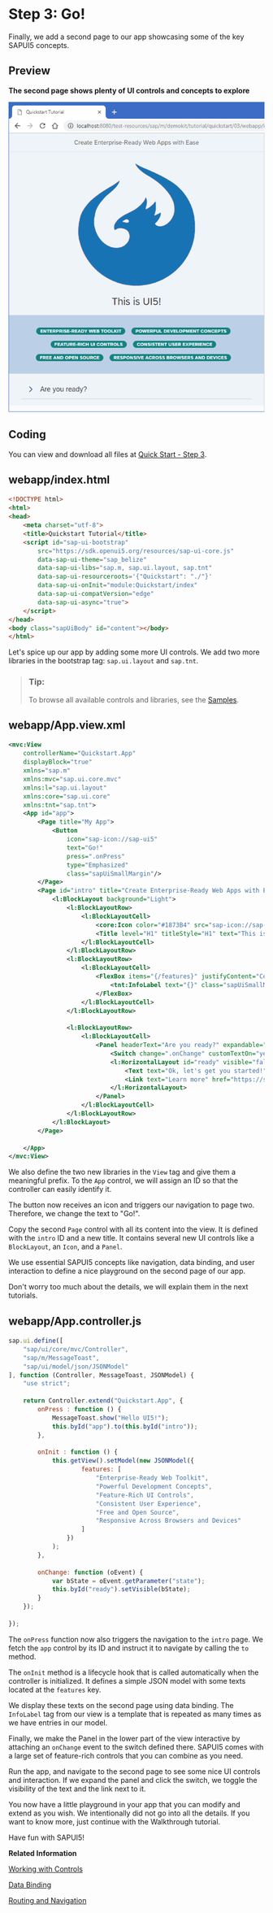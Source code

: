<!-- loio073d1073fc604beda94589d5c93b32e2 -->

# Step 3: Go!

Finally, we add a second page to our app showcasing some of the key SAPUI5 concepts.



## Preview

   
  
**The second page shows plenty of UI controls and concepts to explore**

 ![](images/Tutorial_Quick_Start_Step_3_79e1157.png "The second page shows plenty of UI controls and concepts to explore") 



<a name="loio073d1073fc604beda94589d5c93b32e2__section_tph_kn3_1gb"/>

## Coding

You can view and download all files at [Quick Start - Step 3](https://ui5.sap.com/#/sample/sap.m.tutorial.quickstart.03/preview).



<a name="loio073d1073fc604beda94589d5c93b32e2__section_cbq_4n3_1gb"/>

## webapp/index.html

```html
<!DOCTYPE html>
<html>
<head>
	<meta charset="utf-8">
	<title>Quickstart Tutorial</title>
	<script id="sap-ui-bootstrap"
		src="https://sdk.openui5.org/resources/sap-ui-core.js"
		data-sap-ui-theme="sap_belize"
		data-sap-ui-libs="sap.m, sap.ui.layout, sap.tnt"
		data-sap-ui-resourceroots='{"Quickstart": "./"}'
		data-sap-ui-onInit="module:Quickstart/index"
		data-sap-ui-compatVersion="edge"
		data-sap-ui-async="true">
	</script>
</head>
<body class="sapUiBody" id="content"></body>
</html>
```

Let's spice up our app by adding some more UI controls. We add two more libraries in the bootstrap tag: `sap.ui.layout` and `sap.tnt`.

> ### Tip:  
> To browse all available controls and libraries, see the [Samples](https://ui5.sap.com/#/controls). 



<a name="loio073d1073fc604beda94589d5c93b32e2__section_txk_n43_1gb"/>

## webapp/App.view.xml

```xml
<mvc:View
	controllerName="Quickstart.App"
	displayBlock="true"
	xmlns="sap.m"
	xmlns:mvc="sap.ui.core.mvc"
	xmlns:l="sap.ui.layout"
	xmlns:core="sap.ui.core"
	xmlns:tnt="sap.tnt">
	<App id="app">
		<Page title="My App">
			<Button
				icon="sap-icon://sap-ui5"
				text="Go!"
				press=".onPress"
				type="Emphasized"
				class="sapUiSmallMargin"/>
		</Page>
		<Page id="intro" title="Create Enterprise-Ready Web Apps with Ease">
			<l:BlockLayout background="Light">
				<l:BlockLayoutRow>
					<l:BlockLayoutCell>
						<core:Icon color="#1873B4" src="sap-icon://sap-ui5" size="20rem" class="sapUiMediumMarginBottom" width="100%"/>
						<Title level="H1" titleStyle="H1" text="This is UI5!" width="100%" textAlign="Center"/>
					</l:BlockLayoutCell>
				</l:BlockLayoutRow>
				<l:BlockLayoutRow>
					<l:BlockLayoutCell>
						<FlexBox items="{/features}" justifyContent="Center" wrap="Wrap" class="sapUiSmallMarginBottom">
							<tnt:InfoLabel text="{}" class="sapUiSmallMarginTop sapUiSmallMarginEnd"/>
						</FlexBox>
					</l:BlockLayoutCell>
				</l:BlockLayoutRow>

				<l:BlockLayoutRow>
					<l:BlockLayoutCell>
						<Panel headerText="Are you ready?" expandable="true">
							<Switch change=".onChange" customTextOn="yes" customTextOff="no"/>
							<l:HorizontalLayout id="ready" visible="false" class="sapUiSmallMargin">
								<Text text="Ok, let's get you started!" class="sapUiTinyMarginEnd"/>
								<Link text="Learn more" href="https://sdk.openui5.org/"/>
							</l:HorizontalLayout>
						</Panel>
					</l:BlockLayoutCell>
				</l:BlockLayoutRow>
			</l:BlockLayout>
		</Page>

	</App>
</mvc:View>
```

We also define the two new libraries in the `View` tag and give them a meaningful prefix. To the `App` control, we will assign an ID so that the controller can easily identify it.

The button now receives an icon and triggers our navigation to page two. Therefore, we change the text to "Go!".

Copy the second `Page` control with all its content into the view. It is defined with the `intro` ID and a new title. It contains several new UI controls like a `BlockLayout`, an `Icon`, and a `Panel`.

We use essential SAPUI5 concepts like navigation, data binding, and user interaction to define a nice playground on the second page of our app.

Don't worry too much about the details, we will explain them in the next tutorials.



<a name="loio073d1073fc604beda94589d5c93b32e2__section_uw2_gt3_1gb"/>

## webapp/App.controller.js

```js
sap.ui.define([
	"sap/ui/core/mvc/Controller",
	"sap/m/MessageToast",
	"sap/ui/model/json/JSONModel"
], function (Controller, MessageToast, JSONModel) {
	"use strict";

	return Controller.extend("Quickstart.App", {
		onPress : function () {
			MessageToast.show("Hello UI5!");
			this.byId("app").to(this.byId("intro"));
		},

		onInit : function () {
			this.getView().setModel(new JSONModel({
					features: [
						"Enterprise-Ready Web Toolkit",
						"Powerful Development Concepts",
						"Feature-Rich UI Controls",
						"Consistent User Experience",
						"Free and Open Source",
						"Responsive Across Browsers and Devices"
					]
				})
			);
		},

		onChange: function (oEvent) {
			var bState = oEvent.getParameter("state");
			this.byId("ready").setVisible(bState);
		}
	});

});
```

The `onPress` function now also triggers the navigation to the `intro` page. We fetch the `app` control by its ID and instruct it to navigate by calling the `to` method.

The `onInit` method is a lifecycle hook that is called automatically when the controller is initialized. It defines a simple JSON model with some texts located at the `features` key.

We display these texts on the second page using data binding. The `InfoLabel` tag from our view is a template that is repeated as many times as we have entries in our model.

Finally, we make the Panel in the lower part of the view interactive by attaching an `onChange` event to the switch defined there. SAPUI5 comes with a large set of feature-rich controls that you can combine as you need.

Run the app, and navigate to the second page to see some nice UI controls and interaction. If we expand the panel and click the switch, we toggle the visibility of the text and the link next to it.

You now have a little playground in your app that you can modify and extend as you wish. We intentionally did not go into all the details. If you want to know more, just continue with the Walkthrough tutorial.

Have fun with SAPUI5!

**Related Information**  


[Working with Controls](../04_Essentials/working-with-controls-91f0a22.md "Controls are used to define the appearance and behavior of screen areas.")

[Data Binding](../04_Essentials/data-binding-68b9644.md "You use data binding to bind UI elements to data sources to keep the data in sync and allow data editing on the UI.")

[Routing and Navigation](../04_Essentials/routing-and-navigation-3d18f20.md "SAPUI5 offers hash-based navigation, which allows you to build single-page apps where the navigation is done by changing the hash. In this way the browser does not have to reload the page; instead there is a callback to which the app and especially the affected view can react. A hash string is parsed and matched against patterns which will then inform the handlers.")

